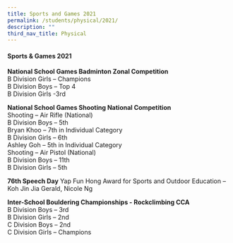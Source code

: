 ```yaml
---
title: Sports and Games 2021
permalink: /students/physical/2021/
description: ""
third_nav_title: Physical
---
```

#### Sports &amp; Games 2021


**National School Games Badminton Zonal Competition**<br>
B Division Girls – Champions<br>
B Division Boys – Top 4<br>
B Division Girls -3rd<br>

**National School Games Shooting National Competition**<br>
Shooting – Air Rifle (National)<br>
B Division Boys – 5th<br>
Bryan Khoo – 7th in Individual Category<br>
B Division Girls – 6th<br>
Ashley Goh – 5th in Individual Category<br>
Shooting – Air Pistol (National)<br>
B Division Boys – 11th<br>
B Division Girls – 5th<br>

**76th&nbsp;Speech Day**
Yap Fun Hong Award for Sports and Outdoor Education – Koh Jin Jia Gerald, Nicole Ng

**Inter-School Bouldering Championships - Rockclimbing CCA**<br>
B Division Boys – 3rd<br>
B Division Girls – 2nd<br>
C Division Boys – 2nd<br>
C Division Girls – Champions<br>